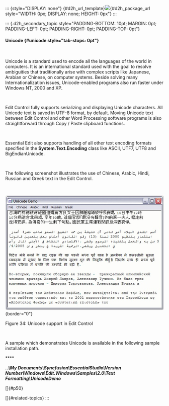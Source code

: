 ::: {style="DISPLAY: none"}
[](ms-xhelp:///?Id=d2h_url_template){#d2h_url_template}![](!package_url!){#d2h_package_url style="WIDTH: 0px; DISPLAY: none; HEIGHT: 0px"}
:::

::: {.d2h_secondary_topic style="PADDING-BOTTOM: 10pt; MARGIN: 0pt; PADDING-LEFT: 0pt; PADDING-RIGHT: 0pt; PADDING-TOP: 0pt"}
#### Unicode {#unicode style="tab-stops: 0pt"}

 

Unicode is a standard used to encode all the languages of the world in computers. It is an international standard used with the goal to resolve ambiguities that traditionally arise with complex scripts like Japanese, Arabian or Chinese, on computer systems. Beside solving many Internationalization issues, Unicode-enabled programs also run faster under Windows NT, 2000 and XP.

 

Edit Control fully supports serializing and displaying Unicode characters. All Unicode text is saved in UTF-8 format, by default. Moving Unicode text between Edit Control and other Word Processing software programs is also straightforward through Copy / Paste clipboard functions.

 

Essential Edit also supports handling of all other text encoding formats specified in the **System.Text.Encoding** class like ASCII, UTF7, UTF8 and BigEndianUnicode.

 

The following screenshot illustrates the use of Chinese, Arabic, Hindi, Russian and Greek text in the Edit Control.

 

![](ImagesExt/image90_35.jpg){border="0"}

Figure 34: Unicode support in Edit Control

 

A sample which demonstrates Unicode is available in the following sample installation path.

**** 

***..\\My Documents\\Syncfusion\\EssentialStudio\\Version Number\\Windows\\Edit.Windows\\Samples\\2.0\\Text Formatting\\UnicodeDemo***

[]{#p50} 

[]{#related-topics}
:::
